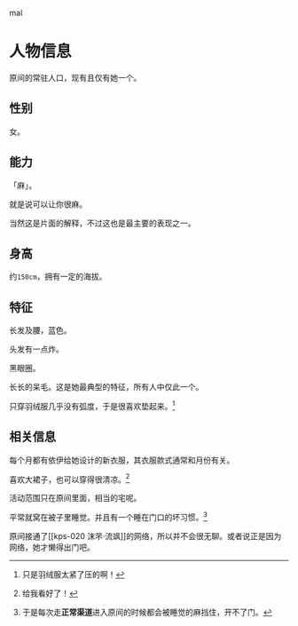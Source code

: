 mal
# 人物信息

原间的常驻人口，现有且仅有她一个。

## 性别

女。

## 能力

「麻」。

就是说可以让你很麻。

当然这是片面的解释，不过这也是最主要的表现之一。

## 身高

约`150cm`，拥有一定的海拔。

## 特征

长发及腰，蓝色。

头发有一点炸。

黑眼圈。

长长的呆毛。这是她最典型的特征，所有人中仅此一个。

只穿羽绒服几乎没有弧度，于是很喜欢垫起来。[^1]

[^1]:只是羽绒服太紧了压的啊！
## 相关信息

每个月都有依伊给她设计的新衣服，其衣服款式通常和月份有关。

喜欢大裙子，也可以穿得很清凉。[^2]

[^2]:给我看好了！

活动范围只在原间里面，相当的宅呢。

平常就窝在被子里睡觉。并且有一个睡在门口的坏习惯。[^3]

[^3]:于是每次走**正常渠道**进入原间的时候都会被睡觉的麻挡住，开不了门。

原间接通了[[kps-020 沫芣·流飒]]的网络，所以并不会很无聊。或者说正是因为网络，她才懒得出门吧。